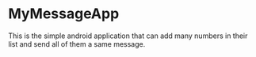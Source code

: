 # MyMessageApp

This is the simple android application that can add many numbers in their list and send all of them a same message.
